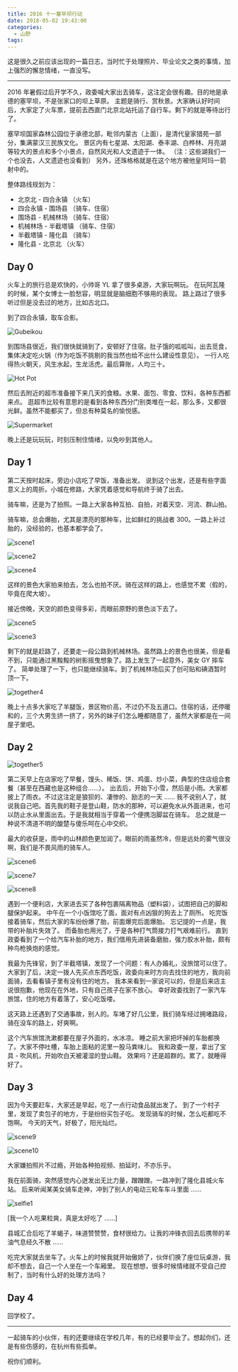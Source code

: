 ```yaml
---
title: 2016 十一塞罕坝行动
date: 2018-05-02 19:43:00
categories:
  - 山野
tags: 
---
```


这是很久之前应该出现的一篇日志，当时忙于处理照片、毕业论文之类的事情，加上强烈的懈怠情绪，一直没写。

---

2016 年暑假过后开学不久，政委喊大家出去骑车，这注定会很有趣。目的地是承德的塞罕坝，不是张家口的坝上草原。
主题是骑行、赏秋景。大家确认好时间后，大家定了火车票，提前去西直门北京北站托运了自行车。剩下的就是等待出行了。

塞罕坝国家森林公园位于承德北部，毗邻内蒙古（上面），是清代皇家猎苑一部分，集满蒙汉三民族文化。
景区内有七星湖、太阳湖、泰丰湖、白桦林、月亮湖等较大的景点和多个小景点，自然风光和人文遗迹于一体。
（注：这些湖我们一个也没去，人文遗迹也没看到）
另外，还珠格格就是在这个地方被他皇阿玛一箭射中的。

整体路线规划为：

- 北京北 - 四合永镇 （火车）
- 四合永镇 - 围场县 （骑车、住宿）
- 围场县 - 机械林场 （骑车、住宿）
- 机械林场 - 半截塔镇 （骑车、住宿）
- 半截塔镇 - 隆化县 （骑车）
- 隆化县 - 北京北 （火车）

## Day 0

火车上的旅行总是欢快的，小帅哥 YL 拿了很多桌游，大家玩啊玩。
在玩阿瓦隆的时候，某个女博士一脸愁容，明显就是脑细胞不够用的表现。
路上路过了很多听过但是没去过的地方，比如古北口。

到了四合永镇，取车合影。

![Gubeikou](/uploads/2016-together1.jpg)

到围场县很近，我们很快就骑到了，安顿好了住宿。肚子饿的呱呱叫，出去觅食，集体决定吃火锅（作为吃饭不挑剔的我当然也给不出什么建设性意见）。
一行人吃得热火朝天，风生水起，生龙活虎。最后算账，人均三十。

![Hot Pot](/uploads/2016-together2.jpg)

然后去附近的超市准备接下来几天的食粮。水果、面包、零食、饮料，各种东西都来点。
逛超市比较有意思的是看到各种东西分门别类堆在一起，那么多，又都很光鲜。虽然不能都买了，但总有种莫名的愉悦感。

![Supermarket](/uploads/2016-things1.jpg)

晚上还是玩玩玩，时刻压制住情绪，以免吵到其他人。

## Day 1

第二天按时起床，旁边小店吃了早饭，准备出发。
说到这个出发，还是有些字面意义上的周折。小城在修路，大家凭着感觉和导航终于骑了出去。

骑车嘛，还是为了拍照。一路上大家各种互拍、自拍，对着天空、河流、群山拍。

骑车嘛，总会爆胎，尤其是漂亮的那种车，比如鲜红的挑战者 300。一路上补过胎的，没经验的，也基本都学会了。

![scene1](/uploads/2016-scene1.jpg)

![scene2](/uploads/2016-scene2.jpg)

![scene4](/uploads/2016-scene4.jpg)

这样的景色大家拍来拍去，怎么也拍不厌。骑在这样的路上，也感觉不累（假的，毕竟在爬大坡）。

接近傍晚，天空的颜色变得多彩，而眼前原野的景色淡下去了。

![scene5](/uploads/2016-scene5.jpg)

![scene3](/uploads/2016-scene3.jpg)

剩下的就是赶路了，还要走一段公路到机械林场。虽然路上的景色也很美，但是看不到，只能通过黑黢黢的树影摇曳想象了。路上发生了一起意外，美女 GY 摔车了。
简单处理了一下，也只能继续骑车。到了机械林场后买了创可贴和碘酒暂时顶一下。

![together4](/uploads/2016-together4.jpg)

晚上十点多大家吃了羊腿饭，景区物价高，不过仍不及五道口。住宿的话，还停暖和的，三个大男生挤一挤了，另外的妹子们怎么睡都随意了，虽然大家都是在一间屋子里吧。

## Day 2

![together5](/uploads/2016-together5.jpg)

第二天早上在店家吃了早餐，馒头、稀饭、饼、鸡蛋、炒小菜，典型的住店组合套餐（甚至在西藏也是这种组合……）。
出去后，开始下小雪，然后是小雨。大家都披上了雨衣。不过这注定是狼狈的、凄惨的、励志的一天 …… 
我不说别人了，就说我自己吧。首先我的鞋子是登山鞋，防水的那种，可以避免水从外面进来，也可以防止水从里面出去。于是我就相当于穿着一个便携泡脚盆在骑车。
总之就是一种说不清道不明的酸楚与傻乐呵在心中交织。

最大的收获是，雨中的山林颜色更加润了。眼前的雨虽然冷，但是远处的雾气很没啊，我们是不畏风雨的骑车人。

![scene6](/uploads/2016-scene6.jpg)

![scene7](/uploads/2016-scene7.jpg)

![scene8](/uploads/2016-scene8.jpg)

遇到一个便利店，大家进去买了各种包裹隔离物品（塑料袋），试图把自己的脚和腿保护起来。
中午在一个小饭馆吃了面，面对有点凶狠的狗去上了厕所。
吃完饭接着骑车，然后大家的车纷纷爆了胎，前面爆完后面爆胎。
忘记提的一点是，我带的补胎片失效了。
而备胎也用光了，于是各种打气筒接力打气艰难前行。
直到政委看到了一个给汽车补胎的地方，我们借用先进装备磨胎，强力胶水补胎，颇有种鸟枪换炮的感觉。

我最为先锋官，到了半截塔镇，发现了一个问题：有人办婚礼，没旅馆可以住了。
大家到了后，决定一拨人先买点东西吃饭，政委向来时方向去找住的地方，我向前面骑，去看看镇子里有没有住的地方。
我本来看到一家说可以的，但是后来店主说很抱歉，他现在在外地，只有自己孩子在家不放心。
幸好政委找到了一家汽车旅馆，住的地方有着落了，安心吃饭喽。

这天路上还遇到了交通事故，别人的。车堵了好几公里，我们骑车经过拥堵路段，骑在没车的路上，好爽啊。

这个汽车旅馆洗漱都要在屋子外面的，水冰凉。
睡之前大家把坏掉的车胎都换了。大家不停吐槽，车胎上面粘的泥里一股马粪味儿。
我和政委一屋，拿出了宝具 - 吹风机，开始吹白天被灌湿的登山鞋。
效果吗？还是超群的。累了，就睡得好了。

## Day 3

因为今天要赶车，大家还是早起，吃了一点行动食品就出发了。
到了一个村子里，发现了卖包子的地方，于是纷纷买包子吃。
发现骑车的时候，怎么吃都吃不饱啊。
今天的天气，好极了，阳光灿烂。

![scene9](/uploads/2016-scene9.jpg)

![scene10](/uploads/2016-scene10.jpg)

大家嫌拍照片不过瘾，开始各种拍视频、拍延时，不亦乐乎。

我在前面骑，突然感觉内心迸发出无比力量，蹭蹭蹭。一路冲到了隆化县城火车站。
后来听闻某美女骑车走神，冲到了别人的电动三轮车车斗里面 ……

![selfie1](/uploads/2016-selfie1.jpg)

[我一个人吃果粒爽，真是太好吃了 ……]

县城汇合后吃了羊蝎子，味道赞赞赞，食材很给力。让我的冲锋衣回去后携带的羊油气息经久不散 ……

吃完大家就去坐车了。火车上的时候我就开始傲娇了，伙伴们换了座位玩桌游，我却不想去，自己一个人坐在一个车厢里。
现在想想，很多时候情绪就不受自己控制了，当时有什么好的处理方法吗？

## Day 4

回学校了。

---

一起骑车的小伙伴，有的还要继续在学校几年，有的已经要毕业了。想起你们，还是有些伤感的，在杭州有些孤单。

祝你们顺利。

